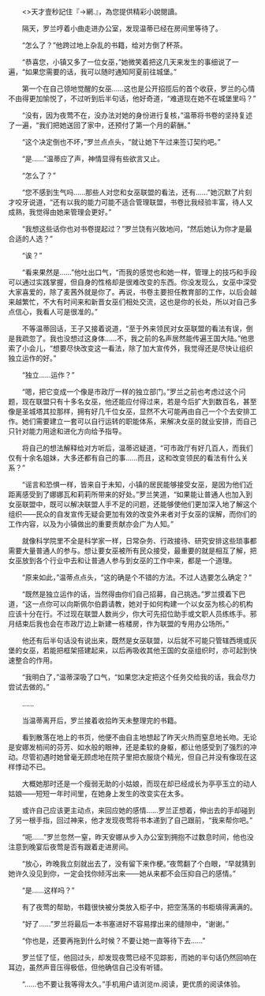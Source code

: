 　　<>天才壹秒記住『→網.』，為您提供精彩小說閱讀。

　　隔天，罗兰哼着小曲走进办公室，发现温蒂已经在房间里等待了。

　　“怎么了？”他跨过地上杂乱的书籍，给对方倒了杯茶。

　　“恭喜您，小镇又多了一位女巫，”她微笑着把这几天来发生的事细说了一遍，“如果您需要的话，我可以随时通知阿夏前往城堡。”

　　第一个在自己领地觉醒的女巫……这也是公开招揽后的首个收获，罗兰的心情不由得更加愉悦了，不过听到后半句话，他好奇道，“难道现在她不在城堡里吗？”

　　“没有，因为夜莺不在，没办法对她的身份进行复核，”温蒂将书卷的坚持复述了一遍，“我们把她送回了家中，还预付了第一个月的薪酬。”

　　“这个决定倒也不坏，”罗兰点点头，“就让她下午过来签订契约吧。”

　　“是……”温蒂应了声，神情显得有些欲言又止。

　　“怎么了？”

　　“您不感到生气吗……那些人对您和女巫联盟的看法，还有……”她沉默了片刻才咬牙说道，“还有以我的能力可能不适合管理联盟，书卷比我经验丰富，待人又成熟，我觉得由她来管理会更好。”

　　“我想这些话你也对书卷提起过？”罗兰饶有兴致地问，“然后她认为你才是最合适的人选？”

　　“诶？”

　　“看来果然是……”他吐出口气，“而我的感觉也和她一样，管理上的技巧和手段可以通过实践掌握，但自身的性格却是很难改变的东西。你没发现么，女巫中深受大家喜爱的，除了麦茜外就是你了。再说，书卷主要担任教育部的工作，以后会越来越繁忙，不大有时间来和新晋女巫们相处交流，这也是你的长处，所以对自己多点信心，我看人可是很准的。”

　　不等温蒂回话，王子又接着说道，“至于外来领民对女巫联盟的看法有误，倒是我疏忽了。我也没想过这身体……不，我之前的名声居然能传遍王国大陆。”他思索了小会儿，“想要尽快改变这一看法，除了加大宣传外，我觉得还是尽快让组织独立运作的好。”

　　“独立……运作？”

　　“嗯，把它变成一个像是市政厅一样的独立部门。”罗兰之前也考虑过这个问题，现在联盟只有十多名女巫，他还能应付得过来，若是今后扩大到数百名，甚至像是圣城塔其拉那样，拥有好几千位女巫，显然不大可能再由自己一个个去安排工作。她们需要建立一套可以自行运转的职能体系，来解决女巫的就业安排，而自己只针对能力用途和进化方向给予指导。

　　将自己的想法解释给对方听后，温蒂迟疑道，“可市政厅有好几百人，而我们仅有十余名姐妹，大多还都有自己的事……而且，这和改变领民的看法有什么关系？”

　　“谣言和恐惧一样，皆来自于未知，小镇的居民能够接受女巫，是因为他们近距离感受到了娜娜瓦和莉莉所带来的好处。”罗兰笑道，“如果能让普通人也加入到女巫联盟中，既可以解决联盟人手不足的问题，还能够使他们更加深入地了解这个组织——民众的自发宣传无疑会更加有效的改变外来者对于女巫的误解，而你们的工作内容，以及为小镇做出的重要贡献亦会广为人知。”

　　就像科学院里不全是科学家一样，日常杂务、行政接待、研究安排这些琐事都需要大量普通人的参与。想让要女巫被所有民众接受，最重要的就是相互了解，把女巫放到各个行业中去和让普通人参与到女巫的工作中来，都是一个道理。

　　“原来如此，”温蒂点点头，“这的确是个不错的方法。不过人选要怎么确定？”

　　“既然是独立运作的话，当然得由你们自己招募，自己挑选。”罗兰摸着下巴道，“这一点你可以向斯佩尔伯爵请教，她对于如何构建一个以女巫为核心的机构应该十分在行。不过现在联盟人数尚少，你大可先招位助手或文职人员练练手。邪月结束后我也会在市政厅边上新建一栋楼房，作为联盟的专用办公场所。”

　　他还有后半句话没有说出来，既然是女巫联盟，以后就不可能只管辖西境或灰堡的女巫，若能把框架搭建起来，以后再吸收其他王国的女巫组织时，亦可起到快速整合的作用。

　　“我明白了，”温蒂深吸了口气，“如果您决定把这个任务交给我的话，我会尽力尝试去做的。”

　　……

　　当温蒂离开后，罗兰接着收拾昨天未整理完的书籍。

　　看到散落在地上的书页，他便不由自主地想起了昨天火热而窒息地长吻。无论是安娜发梢间的芬芳、如水般的眼神，还是柔软的身躯，都让他感受到了强烈的冲动。尽管初遇时她曾毫无顾虑地在院子里把衣服烧个精光，但自己并没有像现在这样悸动不已。

　　大概她那时还是一个瘦弱无助的小姑娘，而现在却已经成长为亭亭玉立的动人姑娘——短短一年时间里，在她身上发生的改变实在太多。

　　或许自己应该更主动点，来回应她的感情……罗兰正想着，伸出去的手却碰到了另一根手指，回过神来，他才发现夜莺将书本递到了自己跟前，“我来帮你吧。”

　　“呃……”罗兰忽然一窒，昨天安娜从步入办公室到拥抱不过数息时间，他也没注意到晚宴后夜莺是否有跟着走进房间。

　　“放心，昨晚我立刻就出去了，没有留下来作梗。”夜莺翻了个白眼，“早就猜到她许久没见到你，一定会找你倾泻出来——她从来都不会压抑自己的感情。”

　　“是……这样吗？”

　　有了夜莺的帮助，书籍很快被分类放入柜子中，把空荡荡的书柜填得满满的。

　　“好了……”罗兰将最后一本书塞进好不容易撑出来的缝隙中，“谢谢。”

　　“你也是，还要再拖到什么时候？不要让她一直等待下去……”

　　罗兰怔了怔，他回过头，却发现夜莺已经不见踪影，而她的半句话仍然回响在耳边，虽然声音压得极低，但他确信自己没有听错。

　　“……也不要让我等得太久。”手机用户请浏览m.阅读，更优质的阅读体验。
